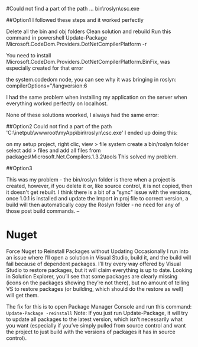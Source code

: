 ﻿#Could not find a part of the path … bin\roslyn\csc.exe

##Option1
I followed these steps and it worked perfectly

Delete all the bin and obj folders
Clean solution and rebuild
Run this command in powershell
Update-Package Microsoft.CodeDom.Providers.DotNetCompilerPlatform -r

You need to install Microsoft.CodeDom.Providers.DotNetCompilerPlatform.BinFix, was especially created for that error

the system.codedom node, you can see why it was bringing in roslyn: compilerOptions="/langversion:6

I had the same problem when installing my application on the server when everything worked perfectly on localhost.

None of these solutions woorked, I always had the same error:

##Option2
Could not find a part of the path 'C:\inetpub\wwwroot\myApp\bin\roslyn\csc.exe'
I ended up doing this:

on my setup project, right clic, view > file system
create a bin/roslyn folder
select add > files and add all files from packages\Microsoft.Net.Compilers.1.3.2\tools
This solved my problem.

##Option3

This was my problem - the bin/roslyn folder is there when a project is created, however, if you delete it or, like source control, it is not copied, then it doesn't get rebuilt. I think there is a bit of a "sync" issue with the versions, once 1.0.1 is installed and update the Import in proj file to correct version, a build will then automatically copy the Roslyn folder - no need for any of those post build commands. –


# Nuget
Force Nuget to Reinstall Packages without Updating
Occasionally I run into an issue where I’ll open a solution in Visual Studio, build it, and the build will fail because of dependent packages. I’ll try every way offered by Visual Studio to restore packages, but it will claim everything is up to date. Looking in Solution Explorer, you’ll see that some packages are clearly missing (icons on the packages showing they’re not there), but no amount of telling VS to restore packages (or building, which should do the restore as well) will get them.

The fix for this is to open Package Manager Console and run this command:
`Update-Package -reinstall`
Note: If you just run Update-Package, it will try to update all packages to the latest version, which isn’t necessarily what you want (especially if you’ve simply pulled from source control and want the project to just build with the versions of packages it has in source control).
